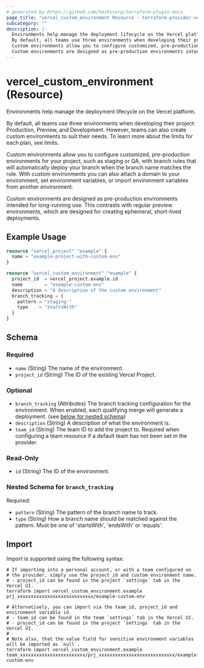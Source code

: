 ```yaml
---
# generated by https://github.com/hashicorp/terraform-plugin-docs
page_title: "vercel_custom_environment Resource - terraform-provider-vercel"
subcategory: ""
description: |-
  Environments help manage the deployment lifecycle on the Vercel platform.
  By default, all teams use three environments when developing their project: Production, Preview, and Development. However, teams can also create custom environments to suit their needs. To learn more about the limits for each plan, see limits.
  Custom environments allow you to configure customized, pre-production environments for your project, such as staging or QA, with branch rules that will automatically deploy your branch when the branch name matches the rule. With custom environments you can also attach a domain to your environment, set environment variables, or import environment variables from another environment.
  Custom environments are designed as pre-production environments intended for long-running use. This contrasts with regular preview environments, which are designed for creating ephemeral, short-lived deployments.
---
```


# vercel_custom_environment (Resource)

Environments help manage the deployment lifecycle on the Vercel platform.

By default, all teams use three environments when developing their project: Production, Preview, and Development. However, teams can also create custom environments to suit their needs. To learn more about the limits for each plan, see limits.

Custom environments allow you to configure customized, pre-production environments for your project, such as staging or QA, with branch rules that will automatically deploy your branch when the branch name matches the rule. With custom environments you can also attach a domain to your environment, set environment variables, or import environment variables from another environment.

Custom environments are designed as pre-production environments intended for long-running use. This contrasts with regular preview environments, which are designed for creating ephemeral, short-lived deployments.

## Example Usage

```terraform
resource "vercel_project" "example" {
  name = "example-project-with-custom-env"
}

resource "vercel_custom_environment" "example" {
  project_id  = vercel_project.example.id
  name        = "example-custom-env"
  description = "A description of the custom environment"
  branch_tracking = {
    pattern = "staging-"
    type    = "startsWith"
  }
}
```

<!-- schema generated by tfplugindocs -->
## Schema

### Required

- `name` (String) The name of the environment.
- `project_id` (String) The ID of the existing Vercel Project.

### Optional

- `branch_tracking` (Attributes) The branch tracking configuration for the environment. When enabled, each qualifying merge will generate a deployment. (see [below for nested schema](#nestedatt--branch_tracking))
- `description` (String) A description of what the environment is.
- `team_id` (String) The team ID to add the project to. Required when configuring a team resource if a default team has not been set in the provider.

### Read-Only

- `id` (String) The ID of the environment.

<a id="nestedatt--branch_tracking"></a>
### Nested Schema for `branch_tracking`

Required:

- `pattern` (String) The pattern of the branch name to track.
- `type` (String) How a branch name should be matched against the pattern. Must be one of 'startsWith', 'endsWith' or 'equals'.

## Import

Import is supported using the following syntax:

```shell
# If importing into a personal account, or with a team configured on
# the provider, simply use the project_id and custom environment name.
# - project_id can be found in the project `settings` tab in the Vercel UI.
terraform import vercel_custom_environment.example prj_xxxxxxxxxxxxxxxxxxxxxxxxxxxx/example-custom-env

# Alternatively, you can import via the team_id, project_id and environment variable id.
# - team_id can be found in the team `settings` tab in the Vercel UI.
# - project_id can be found in the project `settings` tab in the Vercel UI.
#
# Note also, that the value field for sensitive environment variables will be imported as `null`.
terraform import vercel_custom_environment.example team_xxxxxxxxxxxxxxxxxxxxxxxx/prj_xxxxxxxxxxxxxxxxxxxxxxxxxxxx/example-custom-env
```
